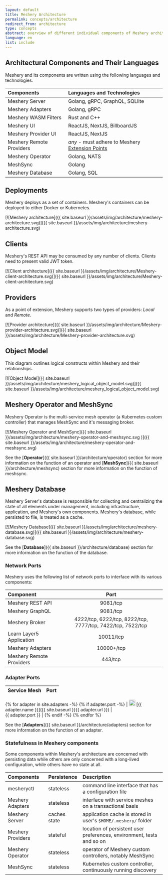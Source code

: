 ```yaml
---
layout: default
title: Meshery Architecture
permalink: concepts/architecture
redirect_from: architecture
type: concepts
abstract: overview of different individual components of Meshery architecture and how they interact as a system.
language: en
list: include
---
```


## Architectural Components and Their Languages

Meshery and its components are written using the following languages and technologies.

| Components               | Languages and Technologies                                                        |
| :----------------------- | :-------------------------------------------------------------------------------- |
| Meshery Server           | Golang, gRPC, GraphQL, SQLlite                                                    |
| Meshery Adapters         | Golang, gRPC                                                                      |
| Meshery WASM Filters     | Rust and C++                                                                      |
| Meshery UI               | ReactJS, NextJS, BillboardJS                                                      |
| Meshery Provider UI      | ReactJS, NextJS                                                                   |
| Meshery Remote Providers | _any_ - must adhere to Meshery [Extension Points]({{site.baseurl}}/extensibility}}) |
| Meshery Operator         | Golang, NATS                                                                      |
| MeshSync                 | Golang                                                                            |
| Meshery Database         | Golang, SQL                                                                       |

## Deployments

Meshery deploys as a set of containers. Meshery's containers can be deployed to either Docker or Kubernetes.

[![Meshery architecture]({{ site.baseurl }}/assets/img/architecture/meshery-architecture.svg)]({{ site.baseurl }}/assets/img/architecture/meshery-architecture.svg)

## Clients

Meshery's REST API may be consumed by any number of clients. Clients need to present valid JWT token.

[![Client architecture]({{ site.baseurl }}/assets/img/architecture/Meshery-client-architecture.svg)]({{ site.baseurl }}/assets/img/architecture/Meshery-client-architecture.svg)

## Providers

As a point of extension, Meshery supports two types of providers: _Local_ and _Remote_.

[![Provider architecture]({{ site.baseurl }}/assets/img/architecture/Meshery-provider-architecture.svg)]({{ site.baseurl }}/assets/img/architecture/Meshery-provider-architecture.svg)

## Object Model

This diagram outlines logical constructs within Meshery and their relationships.

[![Object Model]({{ site.baseurl }}/assets/img/architecture/meshery_logical_object_model.svg)]({{ site.baseurl }}/assets/img/architecture/meshery_logical_object_model.svg)

## Meshery Operator and MeshSync
Meshery Operator is the multi-service mesh operator (a Kubernetes custom controller) that manages MeshSync and it's messaging broker.

[![Meshery Operator and MeshSync]({{ site.baseurl }}/assets/img/architecture/meshery-operator-and-meshsync.svg
)]({{ site.baseurl }}/assets/img/architecture/meshery-operator-and-meshsync.svg)

See the [**Operator**]({{ site.baseurl }}/architecture/operator) section for more information on the function of an operator and [**MeshSync**]({{ site.baseurl }}/architecture/meshsync) section for more information on the function of meshsync.

## Meshery Database
Meshery Server's database is responsible for collecting and centralizing the state of all elements under management, including infrastructure, application, and Meshery's own components. Meshery's database, while persisted to file, is treated as a cache.

[![Meshery Database]({{ site.baseurl }}/assets/img/architecture/meshery-database.svg)]({{ site.baseurl }}/assets/img/architecture/meshery-database.svg)

See the [**Database**]({{ site.baseurl }}/architecture/database) section for more information on the function of the database.

### **Network Ports**

Meshery uses the following list of network ports to interface with its various components:

|       Component          |                            Port 							   |
| :----------------------- | :-----------------------------------------------------------: |
| Meshery REST API         |        9081/tcp                  							   |
| Meshery GraphQL          |        9081/tcp                  							   |
| Meshery Broker           |  4222/tcp, 6222/tcp, 8222/tcp, 7777/tcp, 7422/tcp, 7522/tcp   |
| Learn Layer5 Application |        10011/tcp                							   |
| Meshery Adapters         |        10000+/tcp               							   |
| Meshery Remote Providers |        443/tcp                  							   |

### **Adapter Ports**

| Service Mesh | Port |
| :----------- | ---: |
{% for adapter in site.adapters -%}
{% if adapter.port -%}
| <img src="{{ adapter.image }}" style="width:20px" /> [{{ adapter.name }}]({{ site.baseurl }}{{ adapter.url }}) |&nbsp; &nbsp; &nbsp; &nbsp; &nbsp; &nbsp; &nbsp; &nbsp; &nbsp; &nbsp; &nbsp; &nbsp; &nbsp; &nbsp; &nbsp;&nbsp; &nbsp; &nbsp; &nbsp; &nbsp; &nbsp; {{ adapter.port }} |
{% endif -%}
{% endfor %}

See the [**Adapters**]({{ site.baseurl }}/architecture/adapters) section for more information on the function of an adapter.

### **Statefulness in Meshery components**

Some components within Meshery's architecture are concerned with persisting data while others are only
concerned with a long-lived configuration, while others have no state at all.

| Components        | Persistence  | Description                                                           |
| :---------------- | :----------- | :-------------------------------------------------------------------- |
| mesheryctl        | stateless    | command line interface that has a configuration file                  |
| Meshery Adapters  | stateless    | interface with service meshes on a transactional basis                |
| Meshery Server    | caches state | application cache is stored in user's `$HOME/.meshery/` folder        |
| Meshery Providers | stateful     | location of persistent user preferences, environment, tests and so on |
| Meshery Operator  | stateless    | operator of Meshery custom controllers, notably MeshSync              |
| MeshSync          | stateless    | Kubernetes custom controller, continuously running discovery          |
